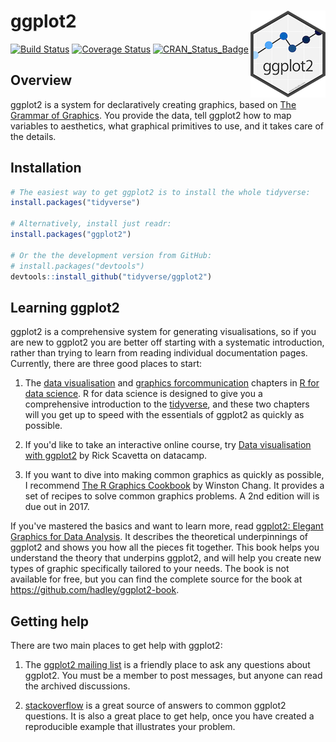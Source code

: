 
<!-- README.md is generated from README.Rmd. Please edit that file -->
ggplot2 <img src="logo.png" align="right" />
============================================

[![Build Status](https://travis-ci.org/tidyverse/ggplot2.svg?branch=master)](https://travis-ci.org/tidyverse/ggplot2) [![Coverage Status](https://img.shields.io/codecov/c/github/tidyverse/ggplot2/master.svg)](https://codecov.io/github/tidyverse/ggplot2?branch=master) [![CRAN\_Status\_Badge](http://www.r-pkg.org/badges/version/ggplot2)](http://cran.r-project.org/package=ggplot2)

Overview
--------

ggplot2 is a system for declaratively creating graphics, based on [The Grammar of Graphics](http://amzn.to/2ef1eWp). You provide the data, tell ggplot2 how to map variables to aesthetics, what graphical primitives to use, and it takes care of the details.

Installation
------------

``` r
# The easiest way to get ggplot2 is to install the whole tidyverse:
install.packages("tidyverse")

# Alternatively, install just readr:
install.packages("ggplot2")

# Or the the development version from GitHub:
# install.packages("devtools")
devtools::install_github("tidyverse/ggplot2")
```

Learning ggplot2
----------------

ggplot2 is a comprehensive system for generating visualisations, so if you are new to ggplot2 you are better off starting with a systematic introduction, rather than trying to learn from reading individual documentation pages. Currently, there are three good places to start:

1.  The [data visualisation](http://r4ds.had.co.nz/data-visualisation.html) and [graphics forcommunication](http://r4ds.had.co.nz/graphics-for-communication.html) chapters in [R for data science](http://r4ds.had.co.nz). R for data science is designed to give you a comprehensive introduction to the [tidyverse](http://tidyverse.org), and these two chapters will you get up to speed with the essentials of ggplot2 as quickly as possible.

2.  If you'd like to take an interactive online course, try [Data visualisation with ggplot2](https://www.datacamp.com/courses/data-visualization-with-ggplot2-1) by Rick Scavetta on datacamp.

3.  If you want to dive into making common graphics as quickly as possible, I recommend [The R Graphics Cookbook](http://amzn.to/2dVfMfn) by Winston Chang. It provides a set of recipes to solve common graphics problems. A 2nd edition will is due out in 2017.

If you've mastered the basics and want to learn more, read [ggplot2: Elegant Graphics for Data Analysis](http://amzn.to/2fncG50). It describes the theoretical underpinnings of ggplot2 and shows you how all the pieces fit together. This book helps you understand the theory that underpins ggplot2, and will help you create new types of graphic specifically tailored to your needs. The book is not available for free, but you can find the complete source for the book at <https://github.com/hadley/ggplot2-book>.

Getting help
------------

There are two main places to get help with ggplot2:

1.  The [ggplot2 mailing list](https://groups.google.com/forum/?fromgroups#!forum/ggplot2) is a friendly place to ask any questions about ggplot2. You must be a member to post messages, but anyone can read the archived discussions.

2.  [stackoverflow](so) is a great source of answers to common ggplot2 questions. It is also a great place to get help, once you have created a reproducible example that illustrates your problem.
